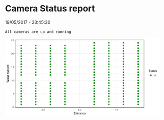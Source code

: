 Camera Status report
================
19/05/2017 - 23:45:30

    All cameras are up and running

![](camreport_files/figure-markdown_github/unnamed-chunk-2-1.png)
